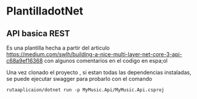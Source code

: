 # PlantilladotNet
## API basica REST

Es una plantilla hecha a partir del articulo https://medium.com/swlh/building-a-nice-multi-layer-net-core-3-api-c68a9ef16368 con algunos comentarios en el codigo en espa;ol


Una vez clonado el proyecto , si estan todas las dependencias instaladas, se puede ejecutar swagger para probarlo con el comando 
```
rutaaplicaion/dotnet run -p MyMusic.Api/MyMusic.Api.csproj
```
